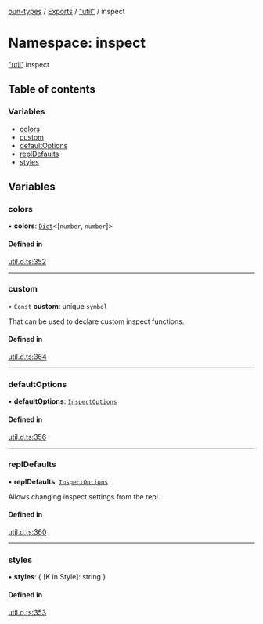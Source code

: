 [bun-types](https://github.com/oven-sh/bun-types/blob/master/api-docs/README.md) / [Exports](https://github.com/oven-sh/bun-types/blob/master/api-docs/modules.md) / ["util"](https://github.com/oven-sh/bun-types/blob/master/api-docs/modules/util_.md) / inspect

# Namespace: inspect

["util"](https://github.com/oven-sh/bun-types/blob/master/api-docs/modules/util_.md).inspect

## Table of contents

### Variables

- [colors](https://github.com/oven-sh/bun-types/blob/master/api-docs/modules/util_.inspect.md#colors)
- [custom](https://github.com/oven-sh/bun-types/blob/master/api-docs/modules/util_.inspect.md#custom)
- [defaultOptions](https://github.com/oven-sh/bun-types/blob/master/api-docs/modules/util_.inspect.md#defaultoptions)
- [replDefaults](https://github.com/oven-sh/bun-types/blob/master/api-docs/modules/util_.inspect.md#repldefaults)
- [styles](https://github.com/oven-sh/bun-types/blob/master/api-docs/modules/util_.inspect.md#styles)

## Variables

### colors

• **colors**: [`Dict`](https://github.com/oven-sh/bun-types/blob/master/api-docs/interfaces/Dict.md)<[`number`, `number`]\>

#### Defined in

[util.d.ts:352](https://github.com/valgaze/bun-types/blob/6f8dbf8/util.d.ts#L352)

___

### custom

• `Const` **custom**: unique `symbol`

That can be used to declare custom inspect functions.

#### Defined in

[util.d.ts:364](https://github.com/valgaze/bun-types/blob/6f8dbf8/util.d.ts#L364)

___

### defaultOptions

• **defaultOptions**: [`InspectOptions`](https://github.com/oven-sh/bun-types/blob/master/api-docs/interfaces/util_.InspectOptions.md)

#### Defined in

[util.d.ts:356](https://github.com/valgaze/bun-types/blob/6f8dbf8/util.d.ts#L356)

___

### replDefaults

• **replDefaults**: [`InspectOptions`](https://github.com/oven-sh/bun-types/blob/master/api-docs/interfaces/util_.InspectOptions.md)

Allows changing inspect settings from the repl.

#### Defined in

[util.d.ts:360](https://github.com/valgaze/bun-types/blob/6f8dbf8/util.d.ts#L360)

___

### styles

• **styles**: { [K in Style]: string }

#### Defined in

[util.d.ts:353](https://github.com/valgaze/bun-types/blob/6f8dbf8/util.d.ts#L353)
